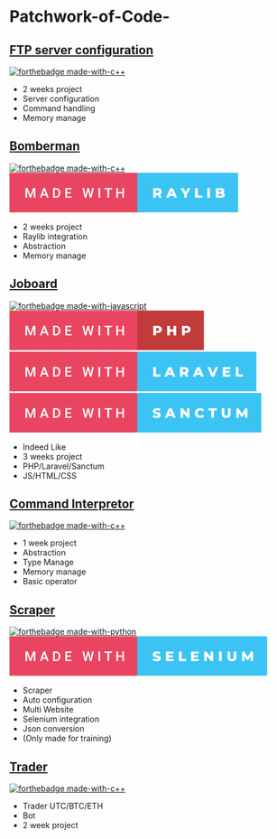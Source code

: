 # Patchwork-of-Code-

## [FTP server configuration](./src/code/FTP)
[![forthebadge made-with-c++](https://forthebadge.com/images/badges/made-with-c.svg)](http://manpagesfr.free.fr)
- 2 weeks project
- Server configuration
- Command handling
- Memory manage

## [Bomberman](./src/code/first_3d_game)
[![forthebadge made-with-c++](https://forthebadge.com/images/badges/made-with-c-plus-plus.svg)](https://en.cppreference.com/w/)
[![Alt text](./src/rss/logo/made-with-raylib.svg)](https://www.raylib.com/)
- 2 weeks project
- Raylib integration
- Abstraction
- Memory manage

## [Joboard](./src/code/little_indeed)
[![forthebadge made-with-javascript](https://forthebadge.com/images/badges/made-with-javascript.svg)](https://developer.mozilla.org/fr/docs/Web/JavaScript) 
[![Alt text](./src/rss/logo/made-with-php.svg)](https://www.php.net/docs.php)
[![Alt text](./src/rss/logo/made-with-laravel.svg)](https://laravel.com/docs/8.x/installation)
[![Alt text](./src/rss/logo/made-with-sanctum.svg)](https://laravel.com/docs/8.x/sanctum)
- Indeed Like
- 3 weeks project
- PHP/Laravel/Sanctum
- JS/HTML/CSS

## [Command Interpretor](./src/code/little_interpretor)
[![forthebadge made-with-c++](https://forthebadge.com/images/badges/made-with-c-plus-plus.svg)](https://en.cppreference.com/w/)
- 1 week project
- Abstraction
- Type Manage
- Memory manage
- Basic operator

## [Scraper](./src/code/my_scrap)
[![forthebadge made-with-python](https://forthebadge.com/images/badges/made-with-python.svg)](https://docs.python.org/3/)
[![Alt text](./src/rss/logo/made-with-selenium.svg)](https://selenium-python.readthedocs.io/)
- Scraper 
- Auto configuration
- Multi Website
- Selenium integration
- Json conversion
- (Only made for training)

## [Trader](./src/code/trade)
[![forthebadge made-with-c++](https://forthebadge.com/images/badges/made-with-c-plus-plus.svg)](https://en.cppreference.com/w/)
- Trader UTC/BTC/ETH
- Bot
- 2 week project
